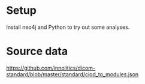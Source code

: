 # Setup
Install neo4j and Python to try out some analyses.

# Source data
https://github.com/innolitics/dicom-standard/blob/master/standard/ciod_to_modules.json

